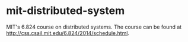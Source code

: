 # mit-distributed-system

MIT's 6.824 course on distributed systems. The course can be found at <http://css.csail.mit.edu/6.824/2014/schedule.html>.
